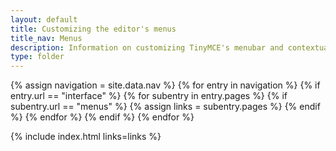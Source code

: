```yaml
---
layout: default
title: Customizing the editor's menus
title_nav: Menus
description: Information on customizing TinyMCE's menubar and contextual (right-click) menus
type: folder
---
```


{% assign navigation = site.data.nav %}
{% for entry in navigation %}
  {% if entry.url == "interface" %}
    {% for subentry in entry.pages %}
      {% if subentry.url == "menus" %}
        {% assign links = subentry.pages %}
      {% endif %}
    {% endfor %}
  {% endif %}
{% endfor %}

{% include index.html links=links %}
